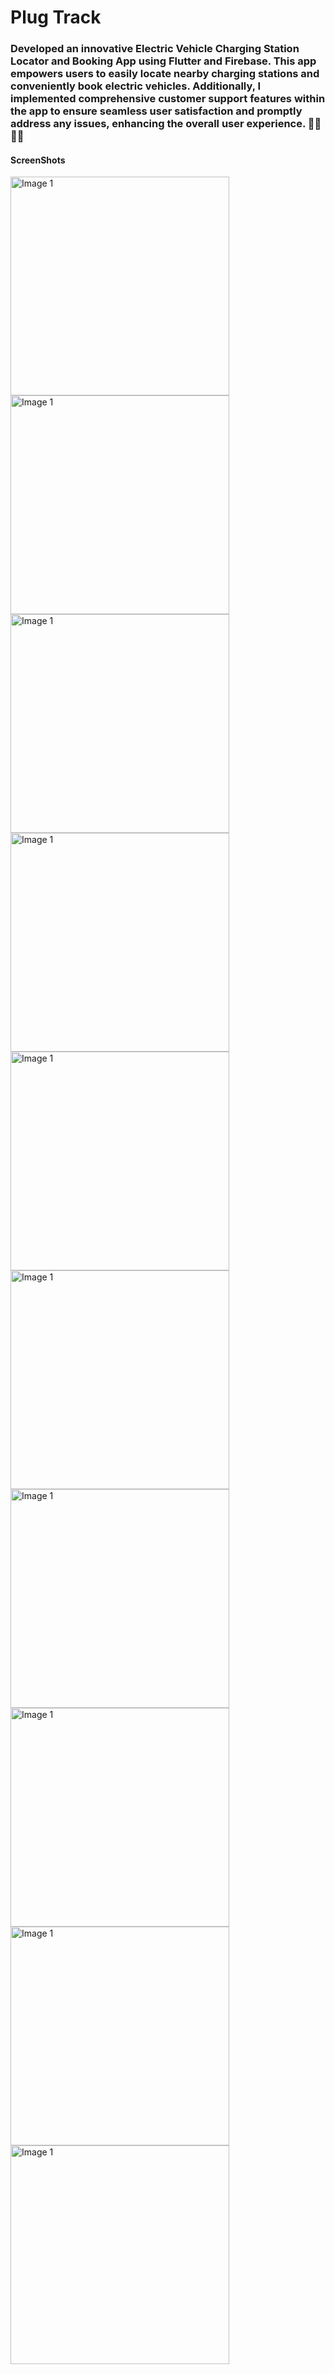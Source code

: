 # Plug Track
### Developed an innovative Electric Vehicle Charging Station Locator and Booking App using Flutter and Firebase. This app empowers users to easily locate nearby charging stations and conveniently book electric vehicles. Additionally, I implemented comprehensive customer support features within the app to ensure seamless user satisfaction and promptly address any issues, enhancing the overall user experience. 🚗🔋📲🌟

#### ScreenShots

<img src="https://github.com/Sushanthsush43/EV_Charging_and_Booking/blob/main/assets/images/Screenshot_20240607_131605_LinkedIn.jpg" alt="Image 1" width="350">

<img src="https://github.com/Sushanthsush43/EV_Charging_and_Booking/blob/main/assets/images/Screenshot_20240607_131608_LinkedIn.jpg" alt="Image 1" width="350">
<img src="https://github.com/Sushanthsush43/EV_Charging_and_Booking/blob/main/assets/images/Screenshot_20240607_131612_LinkedIn.jpg" alt="Image 1" width="350">

<img src="https://github.com/Sushanthsush43/EV_Charging_and_Booking/blob/main/assets/images/Screenshot_20240607_131615_LinkedIn.jpg" alt="Image 1" width="350">
<img src="https://github.com/Sushanthsush43/EV_Charging_and_Booking/blob/main/assets/images/Screenshot_20240607_131618_LinkedIn.jpg" alt="Image 1" width="350">
<img src="https://github.com/Sushanthsush43/EV_Charging_and_Booking/blob/main/assets/images/Screenshot_20240607_131621_LinkedIn.jpg" alt="Image 1" width="350">
<img src="https://github.com/Sushanthsush43/EV_Charging_and_Booking/blob/main/assets/images/Screenshot_20240607_131623_LinkedIn.jpg" alt="Image 1" width="350">
<img src="https://github.com/Sushanthsush43/EV_Charging_and_Booking/blob/main/assets/images/Screenshot_20240607_131628_LinkedIn.jpg" alt="Image 1" width="350">
<img src="https://github.com/Sushanthsush43/EV_Charging_and_Booking/blob/main/assets/images/Screenshot_20240607_131631_LinkedIn.jpg" alt="Image 1" width="350">
<img src="https://github.com/Sushanthsush43/EV_Charging_and_Booking/blob/main/assets/images/Screenshot_20240607_131634_LinkedIn.jpg" alt="Image 1" width="350">

